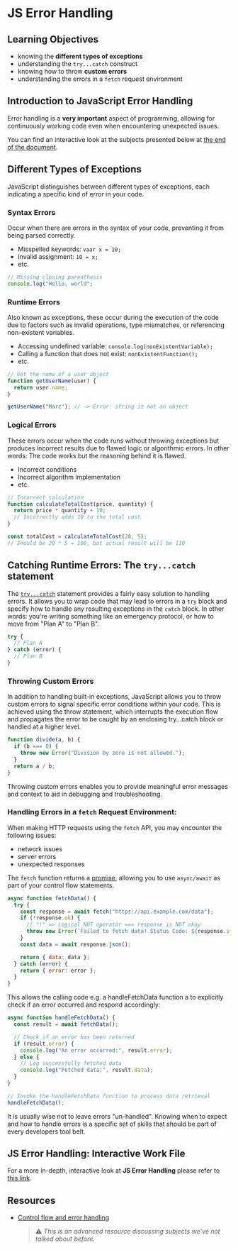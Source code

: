 # JS Error Handling

## Learning Objectives

- knowing the **different types of exceptions**
- understanding the `try...catch` construct
- knowing how to throw **custom errors**
- understanding the errors in a `fetch` request environment

## Introduction to JavaScript Error Handling

Error handling is a **very important** aspect of programming, allowing for continuously working code even when encountering unexpected issues.

You can find an interactive look at the subjects presented below at [the end of the document](#js-error-handling-interactive-work-file).

## Different Types of Exceptions

JavaScript distinguishes between different types of exceptions, each indicating a specific kind of error in your code.

### Syntax Errors

Occur when there are errors in the syntax of your code, preventing it from being parsed correctly.

- Misspelled keywords: `vaar x = 10;`
- Invalid assignment: `10 = x;`
- etc.

```javascript
// Missing closing parenthesis
console.log("Hello, world";

```

### Runtime Errors

Also known as exceptions, these occur during the execution of the code due to factors such as invalid operations, type mismatches, or referencing non-existent variables.

- Accessing undefined variable: `console.log(nonExistentVariable);`
- Calling a function that does not exist: `nonExistentFunction();`
- etc.

```javascript
// Get the name of a user object
function getUserName(user) {
  return user.name;
}

getUserName("Marc"); // -> Error: string is not an object
```

### Logical Errors

These errors occur when the code runs without throwing exceptions but produces incorrect results due to flawed logic or algorithmic errors. In other words: The code works but the reasoning behind it is flawed.

- Incorrect conditions
- Incorrect algorithm implementation
- etc.

```javascript
// Incorrect calculation
function calculateTotalCost(price, quantity) {
  return price * quantity + 10;
  // Incorrectly adds 10 to the total cost
}

const totalCost = calculateTotalCost(20, 5);
// Should be 20 * 5 = 100, but actual result will be 110
```

## Catching Runtime Errors: The `try...catch` statement

The [`try...catch`](https://developer.mozilla.org/en-US/docs/Web/JavaScript/Reference/Statements/try...catch) statement provides a fairly easy solution to handling errors. It allows you to wrap code that may lead to errors in a `try` block and specify how to handle any resulting exceptions in the `catch` block. In other words: you're writing something like an emergency protocol, or how to move from "Plan A" to "Plan B".

```javascript
try {
  // Plan A
} catch (error) {
  // Plan B
}
```

### Throwing Custom Errors

In addition to handling built-in exceptions, JavaScript allows you to throw custom errors to signal specific error conditions within your code. This is achieved using the throw statement, which interrupts the execution flow and propagates the error to be caught by an enclosing try...catch block or handled at a higher level.

```javascript
function divide(a, b) {
  if (b === 0) {
    throw new Error("Division by zero is not allowed.");
  }
  return a / b;
}
```

Throwing custom errors enables you to provide meaningful error messages and context to aid in debugging and troubleshooting.

### Handling Errors in a `fetch` Request Environment:

When making HTTP requests using the `fetch` API, you may encounter the following issues:

- network issues
- server errors
- unexpected responses

The `fetch` function returns a [promise](https://developer.mozilla.org/en-US/docs/Web/JavaScript/Reference/Global_Objects/Promise), allowing you to use `async/await` as part of your control flow statements.

```javascript
async function fetchData() {
  try {
    const response = await fetch("https://api.example.com/data");
    if (!response.ok) {
      // "!" => Logical NOT operator === response is NOT okay
      throw new Error(`Failed to fetch data! Status Code: ${response.status}`);
    }
    const data = await response.json();

    return { data: data };
  } catch (error) {
    return { error: error };
  }
}
```

This allows the calling code e.g. a handleFetchData function a to explicitly check if an error occurred and respond accordingly:

```js
async function handleFetchData() {
  const result = await fetchData();

  // Check if an error has been returned
  if (result.error) {
    console.log("An error occurred:", result.error);
  } else {
    // Log successfully fetched data
    console.log("Fetched data:", result.data);
  }
}

// Invoke the handleFetchData function to process data retrieval
handleFetchData();
```

It is usually wise not to leave errors "un-handled". Knowing when to expect and how to handle errors is a specific set of skills that should be part of every developers tool belt.

## JS Error Handling: Interactive Work File

For a more in-depth, interactive look at **JS Error Handling** please refer to [this link](https://web-active-learning.vercel.app/documents/error-handling).

## Resources

- [Control flow and error handling](https://developer.mozilla.org/en-US/docs/Web/JavaScript/Guide/Control_flow_and_error_handling)
  > ⚠️ _This is an advanced resource discussing subjects we've not talked about before._
